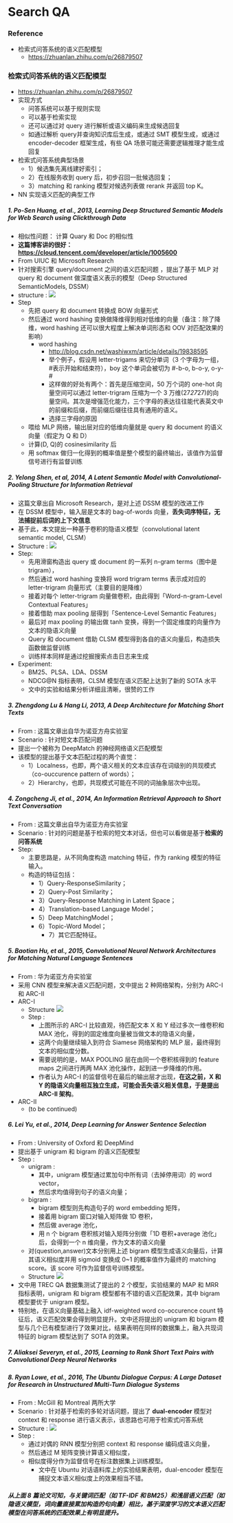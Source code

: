 # Search QA

### Reference
- 检索式问答系统的语义匹配模型
	- https://zhuanlan.zhihu.com/p/26879507

### 检索式问答系统的语义匹配模型
+ https://zhuanlan.zhihu.com/p/26879507
+ 实现方式
	+ 问答系统可以基于规则实现
	+ 可以基于检索实现
	+ 还可以通过对 query 进行解析或语义编码来生成候选回复
	+ 如通过解析 query并查询知识库后生成，或通过 SMT 模型生成，或通过 encoder-decoder 框架生成，有些 QA 场景可能还需要逻辑推理才能生成回复
+ 检索式问答系统典型场景
	+ 1）候选集先离线建好索引；
	+ 2）在线服务收到 query 后，初步召回一批候选回复；
	+ 3）matching 和 ranking 模型对候选列表做 rerank 并返回 top K。
+ NN 实现语义匹配的典型工作

##### 1. Po-Sen Huang, et al., 2013, Learning Deep Structured Semantic Models for Web Search using Clickthrough Data
+ 相似性问题： 计算 Quary 和 Doc 的相似性
+ **这篇博客讲的很好： https://cloud.tencent.com/developer/article/1005600**
+ From UIUC 和 Microsoft Research
+ 针对搜索引擎 query/document 之间的语义匹配问题 ，提出了基于 MLP 对 query 和 document 做深度语义表示的模型（Deep Structured SemanticModels, DSSM）
+ structure : 
	![](https://pic1.zhimg.com/80/v2-0187cc3483ec2a2f88453576eef61cc5_hd.jpg)
+ Step
	+ 先把 query 和 document 转换成 BOW 向量形式
	+ 然后通过 word hashing 变换做降维得到相对低维的向量（备注：除了降维，word hashing 还可以很大程度上解决单词形态和 OOV 对匹配效果的影响）
		+ word hashing
			+ http://blog.csdn.net/washiwxm/article/details/19838595
			+ 举个例子，假设用 letter-trigams 来切分单词（3 个字母为一组，#表示开始和结束符），boy 这个单词会被切为 #-b-o, b-o-y, o-y-#
			+ 这样做的好处有两个：首先是压缩空间，50 万个词的 one-hot 向量空间可以通过 letter-trigram 压缩为一个 3 万维(27*27*27)的向量空间。其次是增强范化能力，三个字母的表达往往能代表英文中的前缀和后缀，而前缀后缀往往具有通用的语义。
			+ 选择三字母的原因
	+ 喂给 MLP 网络，输出层对应的低维向量就是 query 和 document 的语义向量（假定为 Q 和 D）
	+ 计算(D, Q)的 cosinesimilarity 后
	+ 用 softmax 做归一化得到的概率值是整个模型的最终输出，该值作为监督信号进行有监督训练

##### 2. Yelong Shen, et al, 2014, A Latent Semantic Model with Convolutional-Pooling Structure for Information Retrieval
+ 这篇文章出自 Microsoft Research，是对上述 DSSM 模型的改进工作
+ 在 DSSM 模型中，输入层是文本的 bag-of-words 向量，**丢失词序特征，无法捕捉前后词的上下文信息**
+ 基于此，本文提出一种基于卷积的隐语义模型（convolutional latent semantic model, CLSM）
+ Structure :
	![](https://pic1.zhimg.com/80/v2-29ffcff7590aea70e85df0deb3d71abe_hd.jpg)
+ Step:
	+ 先用滑窗构造出 query 或 document 的一系列 n-gram terms（图中是 trigram），
	+ 然后通过 word hashing 变换将 word trigram terms 表示成对应的 letter-trigram 向量形式（主要目的是降维）
	+ 接着对每个 letter-trigram 向量做卷积，由此得到「Word-n-gram-Level Contextual Features」
	+ 接着借助 max pooling 层得到「Sentence-Level Semantic Features」
	+ 最后对 max pooling 的输出做 tanh 变换，得到一个固定维度的向量作为文本的隐语义向量
	+ Query 和 document 借助 CLSM 模型得到各自的语义向量后，构造损失函数做监督训练
	+ 训练样本同样是通过挖掘搜索点击日志来生成
+ Experiment:
	+ BM25、PLSA、LDA、DSSM
	+ NDCG@N 指标表明，CLSM 模型在语义匹配上达到了新的 SOTA 水平
	+ 文中的实验和结果分析详细且清晰，很赞的工作

##### 3. Zhengdong Lu & Hang Li, 2013, A Deep Architecture for Matching Short Texts
+ From : 这篇文章出自华为诺亚方舟实验室
+ Scenario : 针对短文本匹配问题
+ 提出一个被称为 DeepMatch 的神经网络语义匹配模型
+ 该模型的提出基于文本匹配过程的两个直觉：
	+ 1）Localness，也即，两个语义相关的文本应该存在词级别的共现模式（co-ouccurence pattern of words）；
	+ 2）Hierarchy，也即，共现模式可能在不同的词抽象层次中出现。

##### 4. Zongcheng Ji, et al., 2014, An Information Retrieval Approach to Short Text Conversation
+ From : 这篇文章出自华为诺亚方舟实验室
+ Scenario : 针对的问题是基于检索的短文本对话，但也可以看做是基于**检索的问答系统**
+ Step:
	+ 主要思路是，从不同角度构造 matching 特征，作为 ranking 模型的特征输入。
	+ 构造的特征包括：
		+ 1）Query-ResponseSimilarity；
		+ 2）Query-Post Similarity；
		+ 3）Query-Response Matching in Latent Space；
		+ 4）Translation-based Language Model；
		+ 5）Deep MatchingModel；
		+ 6）Topic-Word Model；
			+ 7）其它匹配特征。

##### 5. Baotian Hu, et al., 2015, Convolutional Neural Network Architectures for Matching Natural Language Sentences
+ From : 华为诺亚方舟实验室
+ 采用 CNN 模型来解决语义匹配问题，文中提出 2 种网络架构，分别为 ARC-I 和 ARC-II
+ ARC-I
	+ Structure
	![](https://pic1.zhimg.com/80/v2-bf0d6e2b0040fa995b1d3cadf3b8bb56_hd.jpg)
	+ Step :
		+ 上图所示的 ARC-I 比较直观，待匹配文本 X 和 Y 经过多次一维卷积和 MAX 池化，得到的固定维度向量被当做文本的隐语义向量，
		+ 这两个向量继续输入到符合 Siamese 网络架构的 MLP 层，最终得到文本的相似度分数。
		+ 需要说明的是，MAX POOLING 层在由同一个卷积核得到的 feature maps 之间进行两两 MAX 池化操作，起到进一步降维的作用。
		+ 作者认为 ARC-I 的监督信号在最后的输出层才出现，**在这之前，X 和 Y 的隐语义向量相互独立生成，可能会丢失语义相关信息，于是提出 ARC-II 架构**。
+ ARC-II
	+ (to be continued)

##### 6. Lei Yu, et al., 2014, Deep Learning for Answer Sentence Selection
+ From : University of Oxford 和 DeepMind
+ 提出基于 unigram 和 bigram 的语义匹配模型
+ Step :
	+ unigram :
		+ 其中，unigram 模型通过累加句中所有词（去掉停用词）的 word vector，
		+ 然后求均值得到句子的语义向量；
	+ bigram :
		+ bigram 模型则先构造句子的 word embedding 矩阵，
		+ 接着用 bigram 窗口对输入矩阵做 1D 卷积，
		+ 然后做 average 池化，
		+ 用 n 个 bigram 卷积核对输入矩阵分别做「1D 卷积+average 池化」后，会得到一个 n 维向量，作为文本的语义向量
	+ 对(question,answer)文本分别用上述 bigram 模型生成语义向量后，计算其语义相似度并用 sigmoid 变换成 0~1 的概率值作为最终的 matching score。该 score 可作为监督信号训练模型。
	+ Structure
	![](https://pic3.zhimg.com/80/v2-cd4c9f238689d0412754b3761b84a6af_hd.jpg)
+ 文中用 TREC QA 数据集测试了提出的 2 个模型，实验结果的 MAP 和 MRR 指标表明，unigram 和 bigram 模型都有不错的语义匹配效果，其中 bigram 模型要优于 unigram 模型。
+ 特别地，在语义向量基础上融入 idf-weighted word co-occurence count 特征后，语义匹配效果会得到明显提升。文中还将提出的 unigram 和 bigram 模型与几个已有模型进行了效果对比，结果表明在同样的数据集上，融入共现词特征的 bigram 模型达到了 SOTA 的效果。
##### 7. Aliaksei Severyn, et al., 2015, Learning to Rank Short Text Pairs with Convolutional Deep Neural Networks
##### 8. Ryan Lowe, et al., 2016, The Ubuntu Dialogue Corpus: A Large Dataset for Research in Unstructured Multi-Turn Dialogue Systems
+ From : McGill 和 Montreal 两所大学
+ Scenario : 针对基于检索的多轮对话问题，提出了 **dual-encoder** 模型对 context 和 response 进行语义表示，该思路也可用于检索式问答系统
+ Structure :
![](https://pic1.zhimg.com/80/v2-c4be342ff33fbefc8d0953a7d7bfd1ed_hd.jpg)
+ Step :
	+ 通过对偶的 RNN 模型分别把 context 和 response 编码成语义向量，
	+ 然后通过 M 矩阵变换计算语义相似度，
	+ 相似度得分作为监督信号在标注数据集上训练模型。
		+ 文中在 Ubuntu 对话语料库上的实验结果表明，dual-encoder 模型在捕捉文本语义相似度上的效果相当不错。

##### 从上面 8 篇论文可知，与关键词匹配（如 TF-IDF 和 BM25）和浅层语义匹配（如隐语义模型，词向量直接累加构造的句向量）相比，基于深度学习的文本语义匹配模型在问答系统的匹配效果上有明显提升。